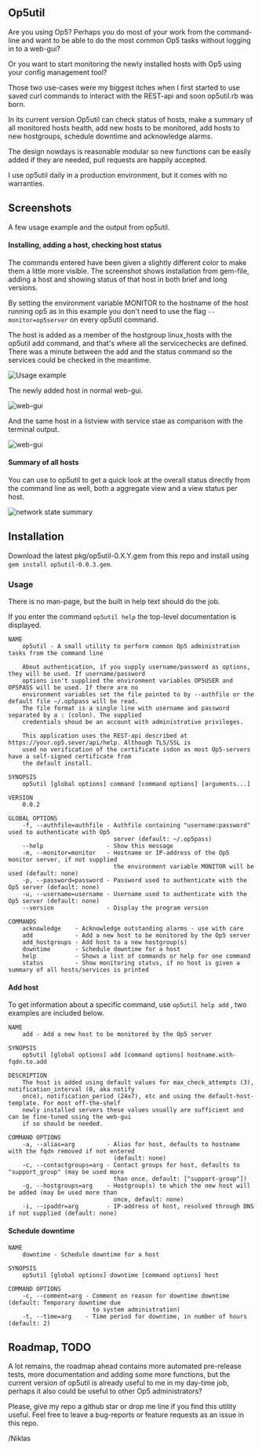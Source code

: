 ## Op5util

Are you using Op5? Perhaps you do most of your work from the command-line
and want to be able to do the most common Op5 tasks without logging in
to a web-gui?

Or you want to start monitoring the newly installed hosts with Op5
using your config management tool?

Those two use-cases were my biggest itches when I first started to use
saved curl commands to interact with the REST-api and soon op5util.rb
was born.

In its current version Op5util can check status of hosts, make a
summary of all monitored hosts health, add new hosts to be monitored,
add hosts to new hostgroups, schedule downtime and acknowledge alarms.

The design nowdays is reasonable modular so new functions can be easily
added if they are needed, pull requests are happily accepted.

I use op5util daily in a production environment, but it comes with no
warranties.

## Screenshots

A few usage example and the output from op5util.

#### Installing, adding a host, checking host status

The commands entered have been given a slightly different color to make them a little more visible.
The screenshot shows installation from gem-file, adding a host and showing status of that host in
both brief and long versions.

By setting the environment variable MONITOR to the hostname of the host running op5 as in this
example you don't need to use the flag ```--monitor=op5server``` on every op5util command.

The host is added as a member of the hostgroup linux_hosts with the op5util add command, and
that's where all the servicechecks are defined. There was a minute between the add and the status
command so the services could be checked in the meantime.

![Usage example](https://raw.githubusercontent.com/np422/Op5util/master/screenshots/usage1_color.png)

The newly added host in normal web-gui.

![web-gui](https://raw.githubusercontent.com/np422/Op5util/master/screenshots/host_op5.png)

And the same host in a listview with service stae as comparison with the terminal output.

![web-gui](https://raw.githubusercontent.com/np422/Op5util/master/screenshots/host_op5_listview.png)

#### Summary of all hosts

You can use to op5util to get a quick look at the overall status directly from the
command line as well, both a aggregate view and a view status per host.

![network state summary](https://raw.githubusercontent.com/np422/Op5util/master/screenshots/state_summary.png)

## Installation

Download the latest pkg/op5util-0.X.Y.gem from this repo and install using ```gem install op5util-0.0.3.gem```.

### Usage

There is no man-page, but the built in help text should do the job.

If you enter the command ```op5util help``` the top-level documentation is displayed.

``` text
NAME
    op5util - A small utility to perform common Op5 administration tasks from the command line

    About authentication, if you supply username/password as options, they will be used. If username/password
    options isn't supplied the environment variables OP5USER and OP5PASS will be used. If there are no
    environment variables set the file pointed to by --authfile or the default file ~/.op5pass will be read.
    The file format is a single line with username and password separated by a : (colon). The supplied
    credentials shoud be an account with administrative privileges.

    This application uses the REST-api described at https://your.op5.sever/api/help. Although TLS/SSL is
    used no verification of the certificate isdon as most Op5-servers have a self-signed certificate from
    the default install.

SYNOPSIS
    op5util [global options] command [command options] [arguments...]

VERSION
    0.0.2

GLOBAL OPTIONS
    -f, --authfile=authfile - Authfile containing "username:password" used to authenticate with Op5
                              server (default: ~/.op5pass)
    --help                  - Show this message
    -m, --monitor=monitor   - Hostname or IP-address of the Op5 monitor server, if not supplied
                              the environment variable MONITOR will be used (default: none)
    -p, --password=password - Password used to authenticate with the Op5 server (default: none)
    -u, --username=username - Username used to authenticate with the Op5 server (default: none)
    --version               - Display the program version

COMMANDS
    acknowledge    - Acknowledge outstanding alarms - use with care
    add            - Add a new host to be monitored by the Op5 server
    add_hostgroups - Add host to a new hostgroup(s)
    downtime       - Schedule downtime for a host
    help           - Shows a list of commands or help for one command
    status         - Show monitoring status, if no host is given a summary of all hosts/services is printed
```

#### Add host

To get information about a specific command, use ```op5util help add``` , two examples are included below.

``` text
NAME
    add - Add a new host to be monitored by the Op5 server

SYNOPSIS
    op5util [global options] add [command options] hostname.with-fqdn.to.add

DESCRIPTION
    The host is added using default values for max_check_attempts (3), notification_interval (0, aka notify
    once), notification_period (24x7), etc and using the default-host-template. For most off-the-shelf
    newly installed servers these values usually are sufficient and can be fine-tuned using the web-gui
    if so should be needed.

COMMAND OPTIONS
    -a, --alias=arg         - Alias for host, defaults to hostname with the fqdn removed if not entered
                              (default: none)
    -c, --contactgroups=arg - Contact groups for host, defaults to "support_group" (may be used more
                              than once, default: ["support-group"])
    -g, --hostgroups=arg    - Hostgroup(s) to which the new host will be added (may be used more than
                              once, default: none)
    -i, --ipaddr=arg        - IP-address of host, resolved through DNS if not supplied (default: none)
```

#### Schedule downtime

``` text
NAME
    downtime - Schedule downtime for a host

SYNOPSIS
    op5util [global options] downtime [command options] host

COMMAND OPTIONS
    -c, --comment=arg - Comment on reason for downtime downtime (default: Temporary downtime due
                        to system administration)
    -t, --time=arg    - Time period for downtime, in number of hours (default: 2)
```

## Roadmap, TODO

A lot remains, the roadmap ahead contains more automated pre-release tests, more documentation and
adding some more functions, but the current version of op5util is already useful to me in my
day-time job, perhaps it also could be useful to other Op5 administrators?

Please, give my repo a github star or drop me line if you find this utility useful. Feel
free to leave a bug-reports or feature requests as an issue in this repo.

/Niklas
